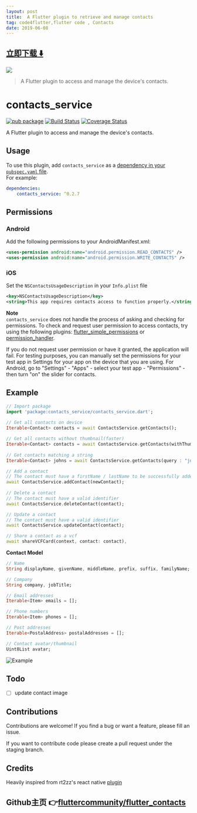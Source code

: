 ```yaml
---
layout: post
title:  A Flutter plugin to retrieve and manage contacts
tag: code4flutter,flutter code , Contacts
date: 2019-06-08
---
```


 


## [立即下载 ️⬇️ ](https://codeload.github.com/fluttercommunity/flutter_contacts/zip/master) 


 
![](https://flutterawesome.com/content/images/2019/02/flutter_contactsc.gif)
 
>
> A Flutter plugin to access and manage the device's contacts.
>

 

# contacts_service  
[![pub package](https://img.shields.io/pub/v/contacts_service.svg)](https://pub.dartlang.org/packages/contacts_service)
[![Build Status](https://travis-ci.org/fluttercommunity/flutter_contacts.svg?branch=master)](https://travis-ci.org/fluttercommunity/flutter_contacts)
[![Coverage Status](https://coveralls.io/repos/github/clovisnicolas/flutter_contacts/badge.svg?branch=master)](https://coveralls.io/github/clovisnicolas/flutter_contacts?branch=master)

A Flutter plugin to access and manage the device's contacts.  
  
## Usage  
  
To use this plugin, add `contacts_service` as a [dependency in your `pubspec.yaml` file](https://flutter.io/platform-plugins/).  
For example:  
```yaml  
dependencies:  
    contacts_service: ^0.2.7
```  
  
## Permissions  
### Android  
Add the following permissions to your AndroidManifest.xml:  
  
```xml  
<uses-permission android:name="android.permission.READ_CONTACTS" />  
<uses-permission android:name="android.permission.WRITE_CONTACTS" />  
```  
### iOS
Set the `NSContactsUsageDescription` in your `Info.plist` file  
  
```xml  
<key>NSContactsUsageDescription</key>  
<string>This app requires contacts access to function properly.</string>  
```  

**Note**  
`contacts_service` does not handle the process of asking and checking for permissions. To check and request user permission to access contacts, try using the following plugins: [flutter_simple_permissions](https://github.com/AppleEducate/flutter_simple_permissions)  or [permission_handler](https://pub.dartlang.org/packages/permission_handler).
  
If you do not request user permission or have it granted, the application will fail. For testing purposes, you can manually set the permissions for your test app in Settings for your app on the device that you are using. For Android, go to "Settings" - "Apps" - select your test app - "Permissions" - then turn "on" the slider for contacts.   
  
## Example  

``` dart  
// Import package  
import 'package:contacts_service/contacts_service.dart';  
  
// Get all contacts on device
Iterable<Contact> contacts = await ContactsService.getContacts();  

// Get all contacts without thumbnail(faster)
Iterable<Contact> contacts = await ContactsService.getContacts(withThumbnails: false);
  
// Get contacts matching a string
Iterable<Contact> johns = await ContactsService.getContacts(query : "john");

// Add a contact  
// The contact must have a firstName / lastName to be successfully added  
await ContactsService.addContact(newContact);  
  
// Delete a contact
// The contact must have a valid identifier
await ContactsService.deleteContact(contact);  

// Update a contact
// The contact must have a valid identifier
await ContactsService.updateContact(contact);

// Share a contact as a vcf
await shareVCFCard(context, contact: contact),
```  

**Contact Model**
```dart
// Name
String displayName, givenName, middleName, prefix, suffix, familyName;

// Company
String company, jobTitle;

// Email addresses
Iterable<Item> emails = [];

// Phone numbers
Iterable<Item> phones = [];

// Post addresses
Iterable<PostalAddress> postalAddresses = [];

// Contact avatar/thumbnail
Uint8List avatar;
```
  
![Example](doc/example.gif "Example screenshot")  
  
## Todo

- [ ] update contact image

## Contributions

Contributions are welcome! If you find a bug or want a feature, please fill an issue.

If you want to contribute code please create a pull request under the staging branch.

## Credits

Heavily inspired from rt2zz's react native [plugin](https://github.com/rt2zz/react-native-contacts)

## Github主页 👉[fluttercommunity/flutter_contacts](http://github.com/fluttercommunity/flutter_contacts)